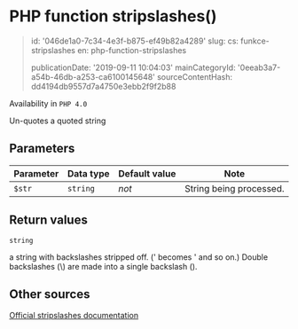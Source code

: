 PHP function stripslashes()
===========================

> id: '046de1a0-7c34-4e3f-b875-ef49b82a4289'
> slug:
> 	cs: funkce-stripslashes
> 	en: php-function-stripslashes
> 
> publicationDate: '2019-09-11 10:04:03'
> mainCategoryId: '0eeab3a7-a54b-46db-a253-ca6100145648'
> sourceContentHash: dd4194db9557d7a4750e3ebb2f9f2b88

Availability in `PHP 4.0`

Un-quotes a quoted string


Parameters
--------------

| Parameter | Data type | Default value | Note |
|-----|-----|-----|-----|
| `$str` | `string` | *not* | String being processed. |


Return values
----------------

`string`

a string with backslashes stripped off.
(\' becomes ' and so on.)
Double backslashes (\\) are made into a single
backslash (\).

Other sources
------------

[Official stripslashes documentation](https://www.php.net/manual/en/function.stripslashes.php)

